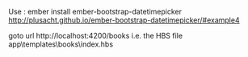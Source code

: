 Use : ember install ember-bootstrap-datetimepicker
http://plusacht.github.io/ember-bootstrap-datetimepicker/#example4

goto url http://localhost:4200/books i.e. the HBS file app\templates\books\index.hbs
